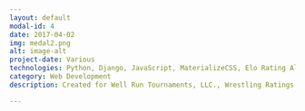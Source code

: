 ```yaml
---
layout: default
modal-id: 4
date: 2017-04-02
img: medal2.png
alt: image-alt
project-date: Various 
technologies: Python, Django, JavaScript, MaterializeCSS, Elo Rating Algorithm, REST API, machine learning, genetic algorithms, Stripe API, AJAX
category: Web Development
description: Created for Well Run Tournaments, LLC., Wrestling Ratings is full-fledged wrestling event management software. It features custom weight-adjusted Elo rating algorithm for ranking wrestlers, REST APIs for consumption by mobile apps, autocomplete search functionality, and payment processing for end users. It uses genetic algorithms to optimize the matchmaking algorithm for pairing wrestlers (using the weight-adjusted Elo rating as one of several inputs) in "arena" style tournaments, where participants are continously paired and added back to a participant pool once they have completed their match as opposed to a tournament with a fixed number of rounds. 

---
```

